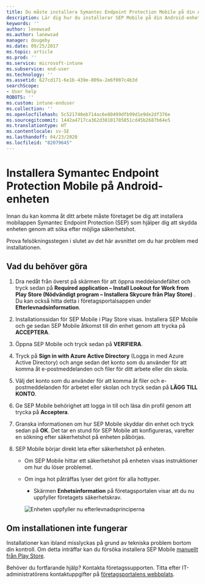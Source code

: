 ```yaml
---
title: Du måste installera Symantec Endpoint Protection Mobile på din Android-enhet | Microsoft Docs
description: Lär dig hur du installerar SEP Mobile på din Android-enhet.
keywords: ''
author: lenewsad
ms.author: lanewsad
manager: dougeby
ms.date: 09/25/2017
ms.topic: article
ms.prod: ''
ms.service: microsoft-intune
ms.subservice: end-user
ms.technology: ''
ms.assetid: 627cd171-6e1b-439e-809a-2e6f007c4b3d
searchScope:
- User help
ROBOTS: ''
ms.custom: intune-enduser
ms.collection: ''
ms.openlocfilehash: 5c521740eb714ac6e80499dfb99d1e9de2df376e
ms.sourcegitcommit: 1442a4717ca362d38101785851cd45b2687b64e5
ms.translationtype: HT
ms.contentlocale: sv-SE
ms.lasthandoff: 04/23/2020
ms.locfileid: "82079645"
---
```

# <a name="install-symantec-endpoint-protection-mobile-on-your-android-device"></a>Installera Symantec Endpoint Protection Mobile på Android-enheten

Innan du kan komma åt ditt arbete måste företaget be dig att installera mobilappen Symantec Endpoint Protection (SEP) som hjälper dig att skydda enheten genom att söka efter möjliga säkerhetshot.

Prova felsökningsstegen i slutet av det här avsnittet om du har problem med installationen.

## <a name="what-you-need-to-do"></a>Vad du behöver göra

1. Dra nedåt från överst på skärmen för att öppna meddelandefältet och tryck sedan på **Required application – Install Lookout for Work from Play Store (Nödvändigt program – Installera Skycure från Play Store)** . Du kan också hitta detta i företagsportalsappen under __Efterlevnadsinformation__.

2. Installationssidan för SEP Mobile i Play Store visas. Installera SEP Mobile och ge sedan SEP Mobile åtkomst till din enhet genom att trycka på **ACCEPTERA**.

3. Öppna SEP Mobile och tryck sedan på **VERIFIERA**.

4. Tryck på **Sign in with Azure Active Directory** (Logga in med Azure Active Directory) och ange sedan det konto som du använder för att komma åt e-postmeddelanden och filer för ditt arbete eller din skola.

5. Välj det konto som du använder för att komma åt filer och e-postmeddelanden för arbetet eller skolan och tryck sedan på **LÄGG TILL KONTO**.

6. Ge SEP Mobile behörighet att logga in till och läsa din profil genom att trycka på **Acceptera**.

7. Granska informationen om hur SEP Mobile skyddar din enhet och tryck sedan på **OK**. Det tar en stund för SEP Mobile att konfigureras, varefter en sökning efter säkerhetshot på enheten påbörjas.

8. SEP Mobile börjar direkt leta efter säkerhetshot på enheten.

   * Om SEP Mobile hittar ett säkerhetshot på enheten visas instruktioner om hur du löser problemet.

   * Om inga hot påträffas lyser det grönt för alla hottyper.

     * Skärmen **Enhetsinformation** på företagsportalen visar att du nu uppfyller företagets säkerhetskrav.

     ![Enheten uppfyller nu efterlevnadsprinciperna](./media/mtd-device-now-compliant-android.png)

## <a name="if-the-installation-doesnt-work"></a>Om installationen inte fungerar

Installationer kan ibland misslyckas på grund av tekniska problem bortom din kontroll. Om detta inträffar kan du försöka installera SEP Mobile [manuellt från Play Store](https://play.google.com/store/apps/details?id=com.skycure.skycure).

Behöver du fortfarande hjälp? Kontakta företagssupporten. Titta efter IT-administratörens kontaktuppgifter på [företagsportalens webbplats](https://go.microsoft.com/fwlink/?linkid=2010980).
